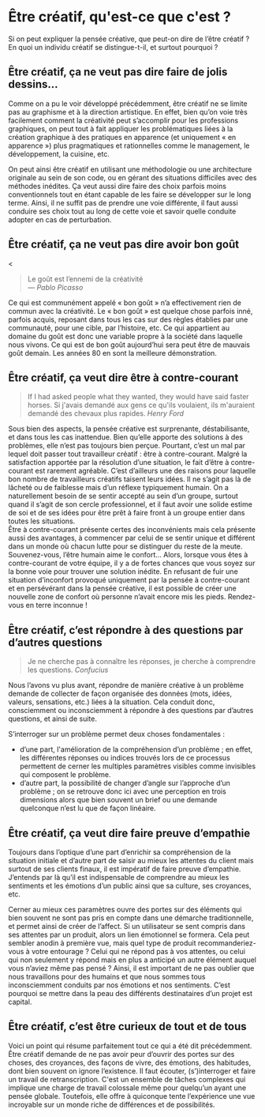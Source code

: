 # Être créatif, qu'est-ce que c'est ?

Si on peut expliquer la pensée créative, que peut-on dire de l’être créatif ? En quoi un individu créatif se distingue-t-il, et surtout pourquoi ?

## Être créatif, ça ne veut pas dire faire de jolis dessins...

Comme on a pu le voir développé précédemment, être créatif ne se limite pas au graphisme et à la direction artistique. En effet, bien qu’on voie très facilement comment la créativité peut s’accomplir pour les professions graphiques, on peut tout à fait appliquer les problématiques liées à la création graphique à des pratiques en apparence (et uniquement « en apparence ») plus pragmatiques et rationnelles comme le management, le développement, la cuisine, etc.

On peut ainsi être créatif en utilisant une méthodologie ou une architecture originale au sein de son code, ou en gérant des situations difficiles avec des méthodes inédites. Ça veut aussi dire faire des choix parfois moins conventionnels tout en étant capable de les faire se développer sur le long terme. Ainsi, il ne suffit pas de prendre une voie différente, il faut aussi conduire ses choix tout au long de cette voie et savoir quelle conduite adopter en cas de perturbation.

## Être créatif, ça ne veut pas dire avoir bon goût

<<blockquote class="speaker1">
Le goût est l’ennemi de la créativité  
— *Pablo Picasso*
</blockquote>

Ce qui est communément appelé « bon goût » n’a effectivement rien de commun avec la créativité. Le « bon goût » est quelque chose parfois inné, parfois acquis, reposant dans tous les cas sur des règles établies par une communauté, pour une cible, par l’histoire, etc. Ce qui appartient au domaine du goût est donc une variable propre à la société dans laquelle nous vivons. Ce qui est de bon goût aujourd’hui sera peut être de mauvais goût demain. Les années 80 en sont la meilleure démonstration.

## Être créatif, ça veut dire être à contre-courant

> If I had asked people what they wanted, they would have said faster horses.
> Si j'avais demandé aux gens ce qu'ils voulaient, ils m'auraient demandé des chevaux plus rapides.
> *Henry Ford*

Sous bien des aspects, la pensée créative est surprenante, déstabilisante, et dans tous les cas inattendue. Bien qu’elle apporte des solutions à des problèmes, elle n’est pas toujours bien perçue. Pourtant, c’est un mal par lequel doit passer tout travailleur créatif : être à contre-courant. Malgré la satisfaction apportée par la résolution d’une situation, le fait d’être à contre-courant est rarement agréable. C’est d’ailleurs une des raisons pour laquelle bon nombre de travailleurs créatifs taisent leurs idées. Il ne s’agit pas là de lâcheté ou de faiblesse mais d’un réflexe typiquement humain. On a naturellement besoin de se sentir accepté au sein d’un groupe, surtout quand il s’agit de son cercle professionnel, et il faut avoir une solide estime de soi et de ses idées pour être prêt à faire front à un groupe entier dans toutes les situations.  
Être à contre-courant présente certes des inconvénients mais  cela présente aussi des avantages, à commencer par celui de se sentir unique et différent dans un monde où chacun lutte pour se distinguer du reste de la meute. Souvenez-vous, l’être humain aime le confort... Alors, lorsque vous êtes à contre-courant de votre équipe, il y a de fortes chances que vous soyez sur la bonne voie pour trouver une solution inédite. En refusant de fuir une situation d’inconfort provoqué uniquement par la pensée à contre-courant et en persévérant dans la pensée créative, il est possible de créer une nouvelle zone de confort où personne n’avait encore mis les pieds. Rendez-vous en terre inconnue !

## Être créatif, c’est répondre à des questions par d’autres questions

> Je ne cherche pas à connaître les réponses, je cherche à comprendre les questions.
> *Confucius*

Nous l’avons vu plus avant, répondre de manière créative à un problème demande de collecter de façon organisée des données (mots, idées, valeurs, sensations, etc.) liées à la situation. Cela conduit donc, consciemment ou inconsciemment à répondre à des questions par d’autres questions, et ainsi de suite.

S’interroger sur un problème permet deux choses fondamentales : 
- d’une part, l'amélioration de la compréhension d’un problème ; en effet, les différentes réponses ou indices trouvés lors de ce processus permettent de cerner les multiples paramètres visibles comme invisibles qui composent le problème.
- d’autre part, la possibilité de changer d’angle sur l’approche d’un problème ; on se retrouve donc ici avec une perception en trois dimensions alors que bien souvent un brief ou une demande quelconque n’est lu que de façon linéaire.

## Être créatif, ça veut dire faire preuve d’empathie

Toujours dans l’optique d’une part d’enrichir sa compréhension de la situation initiale et d’autre part de saisir au mieux les attentes du client mais surtout de ses clients finaux, il est impératif de faire preuve d’empathie. J’entends par là qu’il est indispensable de comprendre au mieux les sentiments et les émotions d’un public ainsi que sa culture, ses croyances, etc.

Cerner au mieux ces paramètres ouvre des portes sur des éléments qui bien souvent ne sont pas pris en compte dans une démarche traditionnelle, et permet ainsi de créer de l’affect. Si un utilisateur se sent compris dans ses attentes par un produit, alors un lien émotionnel se formera. Cela peut sembler anodin à première vue, mais quel type de produit recommanderiez-vous à votre entourage ? Celui qui ne répond pas à vos attentes, ou celui qui non seulement y répond mais en plus a anticipé un autre élément auquel vous n’aviez même pas pensé ? Ainsi, il est important de ne pas oublier que nous travaillons pour des humains et que nous sommes tous inconsciemment conduits par nos émotions et nos sentiments. C’est pourquoi se mettre dans la peau des différents destinataires d’un projet est capital.

## Être créatif, c’est être curieux de tout et de tous

Voici un point qui résume parfaitement tout ce qui a été dit précédemment. Être créatif demande de ne pas avoir peur d’ouvrir des portes sur des choses, des croyances, des façons de vivre, des émotions, des habitudes, dont bien souvent on ignore l’existence. Il faut écouter, (s’)interroger et faire un travail de retranscription. C'est un ensemble de tâches complexes qui implique une charge de travail colossale même pour quelqu’un ayant une pensée globale. Toutefois, elle offre à quiconque tente l’expérience une vue incroyable sur un monde riche de différences et de possibilités.